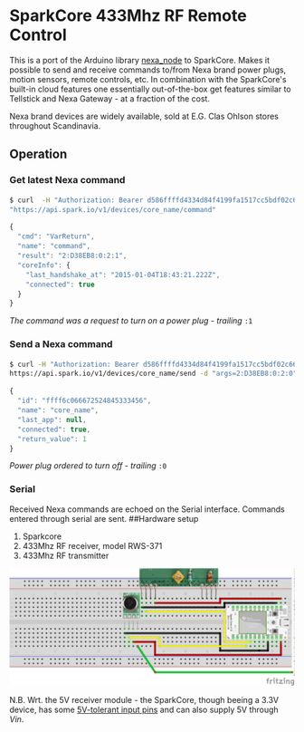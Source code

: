 # SparkCore 433Mhz RF Remote Control

This is a port of the Arduino library [nexa_node](http://github.com/jherland/nexa_node) to SparkCore. Makes it possible to send and receive commands to/from Nexa brand power plugs, motion sensors, remote controls, etc. 
In combination with the SparkCore's built-in cloud features one essentially out-of-the-box get features similar to Tellstick and Nexa Gateway - at a fraction of the cost.

Nexa brand devices are widely available, sold at E.G. Clas Ohlson stores throughout Scandinavia.


## Operation
### Get latest Nexa command
```bash
$ curl  -H "Authorization: Bearer d586ffffd4334d84f4199fa1517cc5bdf02c66e9" \
"https://api.spark.io/v1/devices/core_name/command"
```
```javascript
{
  "cmd": "VarReturn",
  "name": "command",
  "result": "2:D38EB8:0:2:1",
  "coreInfo": {
    "last_handshake_at": "2015-01-04T18:43:21.222Z",
    "connected": true
  }
}
```

_The command was a request to turn on a power plug - trailing_ ```:1```

### Send a Nexa command
```bash
$ curl -H "Authorization: Bearer d586ffffd4334d84f4199fa1517cc5bdf02c66e9" \
https://api.spark.io/v1/devices/core_name/send -d "args=2:D38EB8:0:2:0"
```
```javascript
{
  "id": "ffff6c066672524845333456",
  "name": "core_name",
  "last_app": null,
  "connected": true,
  "return_value": 1
}
```
_Power plug ordered to turn off - trailing_ ```:0```

### Serial
Received Nexa commands are echoed on the Serial interface. Commands entered through serial are sent.
##Hardware setup

1. Sparkcore
2. 433Mhz RF receiver, model RWS-371
3. 433Mhz RF transmitter

![alt text](doc/sparkcore_breadboard.png  "Breadboard")


N.B. Wrt. the 5V receiver module - the SparkCore, though beeing a 3.3V device, has some [5V-tolerant input pins](https://community.spark.io/t/3-3v-and-5v-how-to-use-on-the-spark-core/381) and can also supply 5V through _Vin_.
